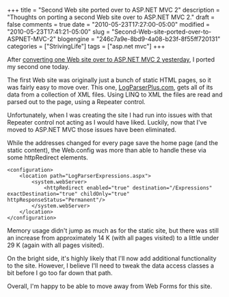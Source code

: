 +++
title = "Second Web site ported over to ASP.NET MVC 2"
description = "Thoughts on porting a second Web site over to ASP.NET MVC 2."
draft = false
comments = true
date = "2010-05-23T17:27:00-05:00"
modified = "2010-05-23T17:41:21-05:00"
slug = "Second-Web-site-ported-over-to-ASPNET-MVC-2"
blogengine = "246c7a9e-8bd9-4a08-b23f-8f55ff720131"
categories = ["StrivingLife"]
tags = ["asp.net mvc"]
+++

<p>After <a href="http://strivinglife.com/words/post/First-Web-site-ported-over-to-ASPNET-MVC-2.aspx">converting one Web site over to ASP.NET MVC 2 yesterday</a>, I ported my second one today.</p>
<p>The first Web site was originally just a bunch of static HTML pages, so it was fairly easy to move over. This one, <a rel="external" href="http://logparserplus.com/">LogParserPlus.com</a>, gets all of its data from a collection of XML files. Using LINQ to XML the files are read and parsed out to the page, using a Repeater control.</p>
<p>Unfortunately, when I was creating the site I had run into issues with that Repeater control not acting as I would have liked. Luckily, now that I've moved to ASP.NET MVC those issues have been eliminated.</p>
<p>While the addresses changed for every page save the home page (and the static content), the Web.config was more than able to handle these via some httpRedirect elements.</p>
<pre class="code"><code class="xml">&lt;configuration&gt;
	&lt;location path="LogParserExpressions.aspx"&gt;
		&lt;system.webServer&gt;
			&lt;httpRedirect enabled="true" destination="/Expressions" exactDestination="true" childOnly="true" httpResponseStatus="Permanent"/&gt;
		&lt;/system.webServer&gt;
	&lt;/location&gt;
&lt;/configuration&gt;</code></pre>
<p>Memory usage didn't jump as much as for the static site, but there was still an increase from approximately 14 K (with all pages visited) to a little under 29 K (again with all pages visited).</p>
<p>On the bright side, it's highly likely that I'll now add additional functionality to the site. However, I believe I'll need to tweak the data access classes a bit before I go too far down that path.</p>
<p>Overall, I'm happy to be able to move away from Web Forms for this site.</p>
